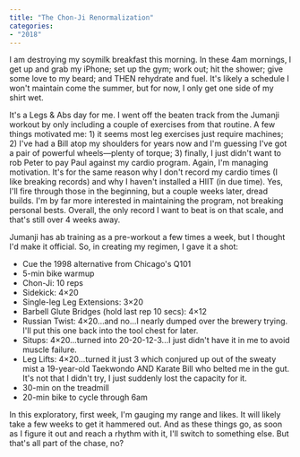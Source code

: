 ```yaml
---
title: "The Chon-Ji Renormalization"
categories:
- "2018"
---
```


I am destroying my soymilk breakfast this morning. In these 4am mornings, I get up and grab my iPhone; set up the gym; work out; hit the shower; give some love to my beard; and THEN rehydrate and fuel. It's likely a schedule I won't maintain come the summer, but for now, I only get one side of my shirt wet.

It's a Legs & Abs day for me. I went off the beaten track from the Jumanji workout by only including a couple of exercises from that routine. A few things motivated me: 1) it seems most leg exercises just require machines; 2) I've had a Bill atop my shoulders for years now and I'm guessing I've got a pair of powerful wheels—plenty of torque; 3) finally, I just didn't want to rob Peter to pay Paul against my cardio program. Again, I'm managing motivation. It's for the same reason why I don't record my cardio times (I like breaking records) and why I haven't installed a HIIT (in due time). Yes, I'll fire through those in the beginning, but a couple weeks later, dread builds. I'm by far more interested in maintaining the program, not breaking personal bests. Overall, the only record I want to beat is on that scale, and that's still over 4 weeks away.

Jumanji has ab training as a pre-workout a few times a week, but I thought I'd make it official. So, in creating my regimen, I gave it a shot:

* Cue the 1998 alternative from Chicago's Q101
* 5-min bike warmup
* Chon-Ji: 10 reps
* Sidekick: 4×20
* Single-leg Leg Extensions: 3×20
* Barbell Glute Bridges (hold last rep 10 secs): 4×12
* Russian Twist: 4×20...and no...I nearly dumped over the brewery trying. I'll put this one back into the tool chest for later.
* Situps: 4×20...turned into 20-20-12-3...I just didn't have it in me to avoid muscle failure.
* Leg Lifts: 4×20...turned it just 3 which conjured up out of the sweaty mist a 19-year-old Taekwondo AND Karate Bill who belted me in the gut. It's not that I didn't try, I just suddenly lost the capacity for it.
* 30-min on the treadmill
* 20-min bike to cycle through 6am

In this exploratory, first week, I'm gauging my range and likes. It will likely take a few weeks to get it hammered out. And as these things go, as soon as I figure it out and reach a rhythm with it, I'll switch to something else. But that's all part of the chase, no?